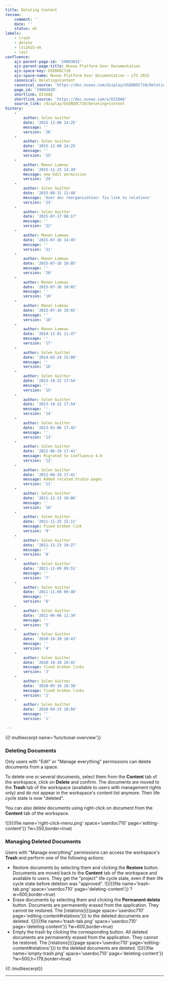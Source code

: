 ```yaml
---
title: Deleting Content
review:
    comment: ''
    date: ''
    status: ok
labels:
    - trash
    - delete
    - lts2015-ok
    - last
confluence:
    ajs-parent-page-id: '29003015'
    ajs-parent-page-title: Nuxeo Platform User Documentation
    ajs-space-key: USERDOC710
    ajs-space-name: Nuxeo Platform User Documentation — LTS 2015
    canonical: Deleting+Content
    canonical_source: 'https://doc.nuxeo.com/display/USERDOC710/Deleting+Content'
    page_id: '29003020'
    shortlink: DI26AQ
    shortlink_source: 'https://doc.nuxeo.com/x/DI26AQ'
    source_link: /display/USERDOC710/Deleting+Content
history:
    - 
        author: Solen Guitter
        date: '2015-12-08 14:25'
        message: ''
        version: '26'
    - 
        author: Solen Guitter
        date: '2015-12-08 14:25'
        message: ''
        version: '25'
    - 
        author: Manon Lumeau
        date: '2015-11-23 14:30'
        message: new Edit permission
        version: '24'
    - 
        author: Solen Guitter
        date: '2015-08-31 12:48'
        message: 'User doc reorganization: fix link to relations'
        version: '23'
    - 
        author: Solen Guitter
        date: '2015-07-17 08:17'
        message: ''
        version: '22'
    - 
        author: Manon Lumeau
        date: '2015-07-16 14:45'
        message: ''
        version: '21'
    - 
        author: Manon Lumeau
        date: '2015-07-16 10:05'
        message: ''
        version: '20'
    - 
        author: Manon Lumeau
        date: '2015-07-16 10:02'
        message: ''
        version: '19'
    - 
        author: Manon Lumeau
        date: '2015-07-16 10:01'
        message: ''
        version: '18'
    - 
        author: Manon Lumeau
        date: '2014-12-01 11:47'
        message: ''
        version: '17'
    - 
        author: Solen Guitter
        date: '2014-02-24 15:00'
        message: ''
        version: '16'
    - 
        author: Solen Guitter
        date: '2013-10-22 17:54'
        message: ''
        version: '15'
    - 
        author: Solen Guitter
        date: '2013-10-22 17:54'
        message: ''
        version: '14'
    - 
        author: Solen Guitter
        date: '2013-02-06 17:42'
        message: ''
        version: '13'
    - 
        author: Solen Guitter
        date: '2012-06-19 17:41'
        message: Migrated to Confluence 4.0
        version: '12'
    - 
        author: Solen Guitter
        date: '2012-06-19 17:41'
        message: Added related Studio pages
        version: '11'
    - 
        author: Solen Guitter
        date: '2011-12-23 10:06'
        message: ''
        version: '10'
    - 
        author: Solen Guitter
        date: '2011-11-25 15:11'
        message: Fixed broken link
        version: '9'
    - 
        author: Solen Guitter
        date: '2011-11-23 10:27'
        message: ''
        version: '8'
    - 
        author: Solen Guitter
        date: '2011-11-09 09:51'
        message: ''
        version: '7'
    - 
        author: Solen Guitter
        date: '2011-11-09 09:48'
        message: ''
        version: '6'
    - 
        author: Solen Guitter
        date: '2011-06-06 11:34'
        message: ''
        version: '5'
    - 
        author: Solen Guitter
        date: '2010-10-20 10:43'
        message: ''
        version: '4'
    - 
        author: Solen Guitter
        date: '2010-10-20 10:41'
        message: fixed broken links
        version: '3'
    - 
        author: Solen Guitter
        date: '2010-05-10 18:38'
        message: fixed broken links
        version: '2'
    - 
        author: Solen Guitter
        date: '2010-04-23 18:04'
        message: ''
        version: '1'

---
```

{{! multiexcerpt name='functional-overview'}}

### Deleting Documents

Only users with "Edit" or "Manage everything" permissions can delete documents from a space.

To delete one or several documents, select them from the&nbsp;**Content** tab&nbsp;of the workspace, click on&nbsp;**Delete**&nbsp;and confirm.&nbsp;The documents are moved to the&nbsp;**Trash**&nbsp;tab of the workspace (available to users with management rights only) and do not appear in the workspace's content list anymore. Their life cycle state is now "deleted".

You can also delete documents using right-click on document from the **Content** tab of the workspace.

![]({{file name='right-click-menu.png' space='userdoc710' page='editing-content'}} ?w=350,border=true)

### Managing Deleted Documents

Users with "Manage everything" permissions can access the workspace's **Trash** and perform one of the following actions:

*   Restore documents by selecting them and clicking the **Restore** button.
    Documents are moved back to the **Content** tab of the workspace and available to users. They get the "project" life cycle state, even if their life cycle state before deletion was "approved".
    ![]({{file name='trash-tab.png' space='userdoc710' page='deleting-content'}} ?w=600,border=true)
*   Erase documents by selecting them and clicking the **Permanent delete** button.
    Documents are permanently erased from the application. They cannot be restored.&nbsp;The&nbsp;[relations]({{page space='userdoc710' page='editing-content#relations'}})&nbsp;to the deleted documents are deleted.
    ![]({{file name='trash-tab.png' space='userdoc710' page='deleting-content'}} ?w=600,border=true)
*   Empty the trash by clicking the corresponding button.
    All deleted documents are permanently erased from the application. They cannot be restored.&nbsp;The&nbsp;[relations]({{page space='userdoc710' page='editing-content#relations'}})&nbsp;to the deleted documents are deleted.
    ![]({{file name='empty-trash.png' space='userdoc710' page='deleting-content'}} ?w=500,h=179,border=true)

{{! /multiexcerpt}}

* * *

&nbsp;